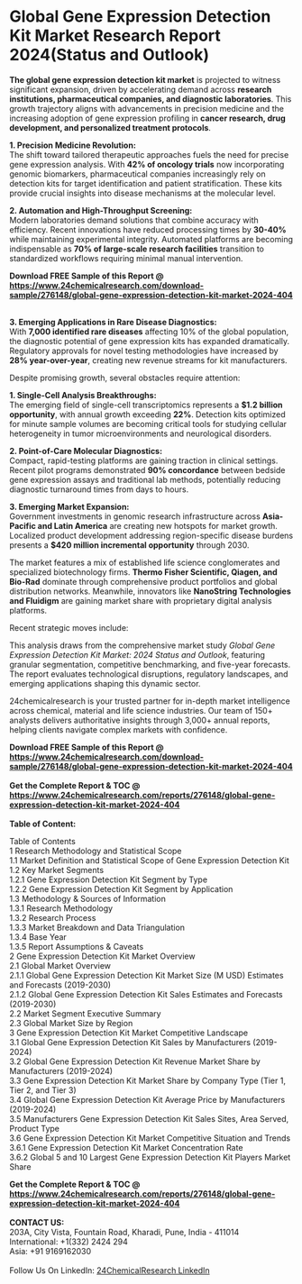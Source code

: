 <h1>Global Gene Expression Detection Kit Market Research Report 2024(Status and Outlook)</h1><p><strong>The global gene expression detection kit market</strong> is projected to witness significant expansion, driven by accelerating demand across <strong>research institutions, pharmaceutical companies, and diagnostic laboratories</strong>. This growth trajectory aligns with advancements in precision medicine and the increasing adoption of gene expression profiling in <strong>cancer research, drug development, and personalized treatment protocols</strong>.</p><p><strong>1. Precision Medicine Revolution:</strong><br>
The shift toward tailored therapeutic approaches fuels the need for precise gene expression analysis. With <strong>42% of oncology trials</strong> now incorporating genomic biomarkers, pharmaceutical companies increasingly rely on detection kits for target identification and patient stratification. These kits provide crucial insights into disease mechanisms at the molecular level.</p><p><strong>2. Automation and High-Throughput Screening:</strong><br>
Modern laboratories demand solutions that combine accuracy with efficiency. Recent innovations have reduced processing times by <strong>30-40%</strong> while maintaining experimental integrity. Automated platforms are becoming indispensable as <strong>70% of large-scale research facilities</strong> transition to standardized workflows requiring minimal manual intervention.</p><div><b>Download FREE Sample of this Report @ 
            <a href="https://www.24chemicalresearch.com/download-sample/276148/global-gene-expression-detection-kit-market-2024-404">
            https://www.24chemicalresearch.com/download-sample/276148/global-gene-expression-detection-kit-market-2024-404</a></b></div><br><p><strong>3. Emerging Applications in Rare Disease Diagnostics:</strong><br>
With <strong>7,000 identified rare diseases</strong> affecting 10% of the global population, the diagnostic potential of gene expression kits has expanded dramatically. Regulatory approvals for novel testing methodologies have increased by <strong>28% year-over-year</strong>, creating new revenue streams for kit manufacturers.</p><p>Despite promising growth, several obstacles require attention:</p><p><strong>1. Single-Cell Analysis Breakthroughs:</strong><br>
The emerging field of single-cell transcriptomics represents a <strong>$1.2 billion opportunity</strong>, with annual growth exceeding <strong>22%</strong>. Detection kits optimized for minute sample volumes are becoming critical tools for studying cellular heterogeneity in tumor microenvironments and neurological disorders.</p><p><strong>2. Point-of-Care Molecular Diagnostics:</strong><br>
Compact, rapid-testing platforms are gaining traction in clinical settings. Recent pilot programs demonstrated <strong>90% concordance</strong> between bedside gene expression assays and traditional lab methods, potentially reducing diagnostic turnaround times from days to hours.</p><p><strong>3. Emerging Market Expansion:</strong><br>
Government investments in genomic research infrastructure across <strong>Asia-Pacific and Latin America</strong> are creating new hotspots for market growth. Localized product development addressing region-specific disease burdens presents a <strong>$420 million incremental opportunity</strong> through 2030.</p><p>The market features a mix of established life science conglomerates and specialized biotechnology firms. <strong>Thermo Fisher Scientific, Qiagen, and Bio-Rad</strong> dominate through comprehensive product portfolios and global distribution networks. Meanwhile, innovators like <strong>NanoString Technologies and Fluidigm</strong> are gaining market share with proprietary digital analysis platforms.</p><p>Recent strategic moves include:</p><p>This analysis draws from the comprehensive market study <em>Global Gene Expression Detection Kit Market: 2024 Status and Outlook</em>, featuring granular segmentation, competitive benchmarking, and five-year forecasts. The report evaluates technological disruptions, regulatory landscapes, and emerging applications shaping this dynamic sector.</p><p>24chemicalresearch is your trusted partner for in-depth market intelligence across chemical, material and life science industries. Our team of 150+ analysts delivers authoritative insights through 3,000+ annual reports, helping clients navigate complex markets with confidence.</p><div><b>Download FREE Sample of this Report @ 
            <a href="https://www.24chemicalresearch.com/download-sample/276148/global-gene-expression-detection-kit-market-2024-404">
            https://www.24chemicalresearch.com/download-sample/276148/global-gene-expression-detection-kit-market-2024-404</a></b></div><br><div><b>Get the Complete Report & TOC @ 
            <a href="https://www.24chemicalresearch.com/reports/276148/global-gene-expression-detection-kit-market-2024-404">
            https://www.24chemicalresearch.com/reports/276148/global-gene-expression-detection-kit-market-2024-404</a></b></div><br>
            <b>Table of Content:</b><p>Table of Contents<br />
1 Research Methodology and Statistical Scope<br />
1.1 Market Definition and Statistical Scope of Gene Expression Detection Kit<br />
1.2 Key Market Segments<br />
1.2.1 Gene Expression Detection Kit Segment by Type<br />
1.2.2 Gene Expression Detection Kit Segment by Application<br />
1.3 Methodology & Sources of Information<br />
1.3.1 Research Methodology<br />
1.3.2 Research Process<br />
1.3.3 Market Breakdown and Data Triangulation<br />
1.3.4 Base Year<br />
1.3.5 Report Assumptions & Caveats<br />
2 Gene Expression Detection Kit Market Overview<br />
2.1 Global Market Overview<br />
2.1.1 Global Gene Expression Detection Kit Market Size (M USD) Estimates and Forecasts (2019-2030)<br />
2.1.2 Global Gene Expression Detection Kit Sales Estimates and Forecasts (2019-2030)<br />
2.2 Market Segment Executive Summary<br />
2.3 Global Market Size by Region<br />
3 Gene Expression Detection Kit Market Competitive Landscape<br />
3.1 Global Gene Expression Detection Kit Sales by Manufacturers (2019-2024)<br />
3.2 Global Gene Expression Detection Kit Revenue Market Share by Manufacturers (2019-2024)<br />
3.3 Gene Expression Detection Kit Market Share by Company Type (Tier 1, Tier 2, and Tier 3)<br />
3.4 Global Gene Expression Detection Kit Average Price by Manufacturers (2019-2024)<br />
3.5 Manufacturers Gene Expression Detection Kit Sales Sites, Area Served, Product Type<br />
3.6 Gene Expression Detection Kit Market Competitive Situation and Trends<br />
3.6.1 Gene Expression Detection Kit Market Concentration Rate<br />
3.6.2 Global 5 and 10 Largest Gene Expression Detection Kit Players Market Share </p><div><b>Get the Complete Report & TOC @ 
            <a href="https://www.24chemicalresearch.com/reports/276148/global-gene-expression-detection-kit-market-2024-404">
            https://www.24chemicalresearch.com/reports/276148/global-gene-expression-detection-kit-market-2024-404</a></b></div><br><b>CONTACT US:</b><br>
            203A, City Vista, Fountain Road, Kharadi, Pune, India - 411014<br>
            International: +1(332) 2424 294<br>
            Asia: +91 9169162030 <br><br>
            Follow Us On LinkedIn: <a href="https://www.linkedin.com/company/24chemicalresearch/">24ChemicalResearch LinkedIn</a>